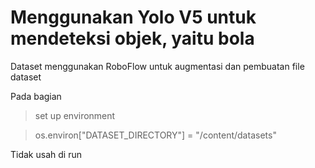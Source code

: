 
# Menggunakan Yolo V5 untuk mendeteksi objek, yaitu bola 
Dataset menggunakan RoboFlow untuk augmentasi dan pembuatan file dataset

Pada bagian 
>set up environment

>os.environ["DATASET_DIRECTORY"] = "/content/datasets"

Tidak usah di run
